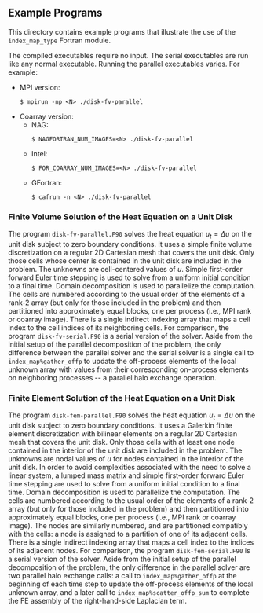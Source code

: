 ## Example Programs

This directory contains example programs that illustrate the use of the
`index_map_type` Fortran module.

The compiled executables require no input. The serial executables are run like
any normal executable. Running the parallel executables varies. For example:
* MPI version:
  ```
  $ mpirun -np <N> ./disk-fv-parallel
  ```
* Coarray version:
  - NAG:
    ```
    $ NAGFORTRAN_NUM_IMAGES=<N> ./disk-fv-parallel
    ```
  - Intel:
    ```
    $ FOR_COARRAY_NUM_IMAGES=<N> ./disk-fv-parallel
    ```
  - GFortran:
    ```
    $ cafrun -n <N> ./disk-fv-parallel
    ```

### Finite Volume Solution of the Heat Equation on a Unit Disk

The program `disk-fv-parallel.F90` solves the heat equation $`u_t = \Delta u`$
on the unit disk subject to zero boundary conditions. It uses a simple finite
volume discretization on a regular 2D Cartesian mesh that covers the unit
disk. Only those cells whose center is contained in the unit disk are
included in the problem. The unknowns are cell-centered values of $`u`$.
Simple first-order forward Euler time stepping is used to solve from a
uniform initial condition to a final time. Domain decomposition is used to
parallelize the computation. The cells are numbered according to the usual
order of the elements of a rank-2 array (but only for those included in
the problem) and then partitioned into approximately equal blocks, one per
process (i.e., MPI rank or coarray image). There is a single indirect indexing
array that maps a cell index to the cell indices of its neighboring cells. For
comparison, the program `disk-fv-serial.F90` is a serial version of the solver.
Aside from the initial setup of the parallel decomposition of the problem, the
only difference between the parallel solver and the serial solver is a single
call to `index_map%gather_offp` to update the off-process elements of the local
unknown array with values from their corresponding on-process elements on
neighboring processes -- a parallel halo exchange operation.

### Finite Element Solution of the Heat Equation on a Unit Disk

The program `disk-fem-parallel.F90` solves the heat equation $`u_t = \Delta u`$
on the unit disk subject to zero boundary conditions. It uses a Galerkin finite
element discretization with bilinear elements on a regular 2D Cartesian mesh
that covers the unit disk. Only those cells with at least one node contained
in the interior of the unit disk are included in the problem. The unknowns are
nodal values of $`u`$ for nodes contained in the interior of the unit disk.
In order to avoid complexities associated with the need to solve a linear
system, a lumped mass matrix and simple first-order forward Euler time stepping
are used to solve from a uniform initial condition to a final time. Domain
decomposition is used to parallelize the computation. The cells are numbered
according to the usual order of the elements of a rank-2 array (but only for
those included in the problem) and then partitioned into approximately equal
blocks, one per process (i.e., MPI rank or coarray image). The nodes are
similarly numbered, and are partitioned compatibly with the cells: a node is
assigned to a partition of one of its adjacent cells. There is a single
indirect indexing array that maps a cell index to the indices of its adjacent
nodes. For comparison, the program `disk-fem-serial.F90` is a serial version
of the solver. Aside from the initial setup of the parallel decomposition of
the problem, the only difference in the parallel solver are two parallel halo
exchange calls: a call to `index_map%gather_offp` at the beginning of each
time step to update the off-process elements of the local unknown array, and
a later call to `index_map%scatter_offp_sum` to complete the FE assembly of
the right-hand-side Laplacian term.

